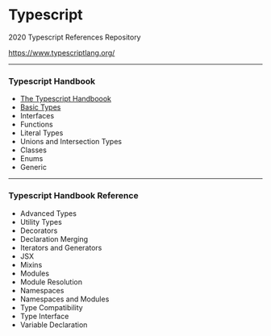 # Typescript
2020 Typescript References Repository

https://www.typescriptlang.org/

***

### Typescript Handbook

- <a href="References/Handbook/The_Typescript_Handbook.md"> The Typescript Handboook </a> 
- <a href="References/Handbook/Basic_Types.md"> Basic Types </a>
- Interfaces
- Functions
- Literal Types
- Unions and Intersection Types
- Classes
- Enums
- Generic

***

### Typescript Handbook Reference
- Advanced Types
- Utility Types
- Decorators
- Declaration Merging
- Iterators and Generators
- JSX
- Mixins
- Modules
- Module Resolution
- Namespaces
- Namespaces and Modules
- Type Compatibility
- Type Interface
- Variable Declaration

 